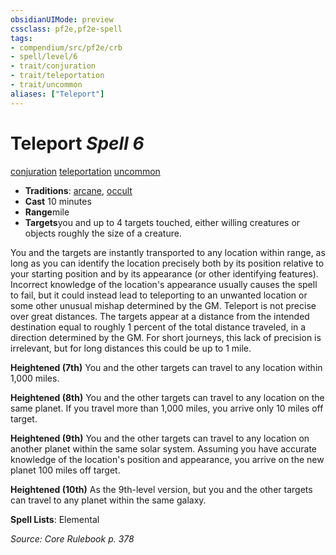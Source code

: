 ```yaml
---
obsidianUIMode: preview
cssclass: pf2e,pf2e-spell
tags:
- compendium/src/pf2e/crb
- spell/level/6
- trait/conjuration
- trait/teleportation
- trait/uncommon
aliases: ["Teleport"]
---
```

# Teleport *Spell 6*   
[conjuration](/rules/traits/conjuration.md)  [teleportation](/rules/traits/teleportation.md)  [uncommon](/rules/traits/uncommon.md)  

- **Traditions**: [arcane](/rules/traits/arcane.md), [occult](/rules/traits/occult.md)
- **Cast** 10 minutes 
- **Range**mile
- **Targets**you and up to 4 targets touched, either willing creatures or objects roughly the size of a creature.

You and the targets are instantly transported to any location within range, as long as you can identify the location precisely both by its position relative to your starting position and by its appearance (or other identifying features). Incorrect knowledge of the location's appearance usually causes the spell to fail, but it could instead lead to teleporting to an unwanted location or some other unusual mishap determined by the GM. Teleport is not precise over great distances. The targets appear at a distance from the intended destination equal to roughly 1 percent of the total distance traveled, in a direction determined by the GM. For short journeys, this lack of precision is irrelevant, but for long distances this could be up to 1 mile.

**Heightened (7th)** You and the other targets can travel to any location within 1,000 miles.

**Heightened (8th)** You and the other targets can travel to any location on the same planet. If you travel more than 1,000 miles, you arrive only 10 miles off target.

**Heightened (9th)** You and the other targets can travel to any location on another planet within the same solar system. Assuming you have accurate knowledge of the location's position and appearance, you arrive on the new planet 100 miles off target.

**Heightened (10th)** As the 9th-level version, but you and the other targets can travel to any planet within the same galaxy.

**Spell Lists**: Elemental

*Source: Core Rulebook p. 378*